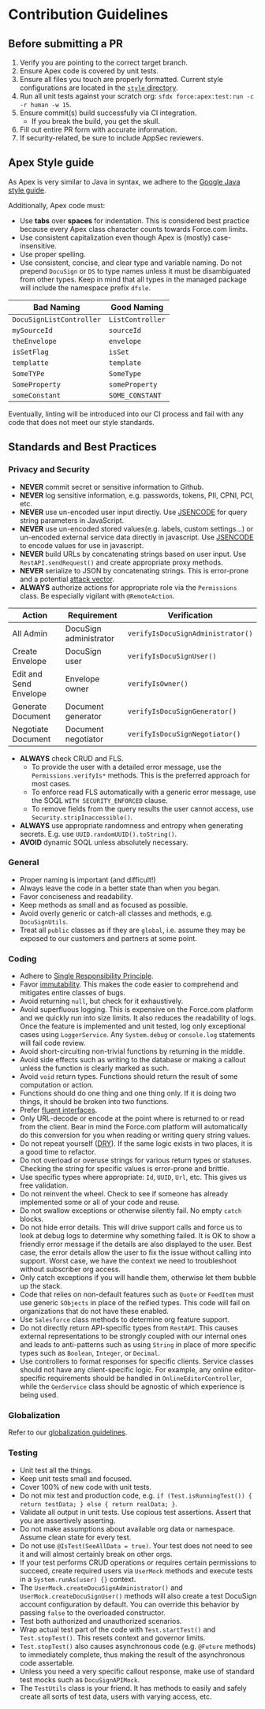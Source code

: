 # Contribution Guidelines

## Before submitting a PR
1. Verify you are pointing to the correct target branch.
2. Ensure Apex code is covered by unit tests.
2. Ensure all files you touch are properly formatted. Current style configurations are located in the [`style` directory](https://github.docusignhq.com/Integrations/Salesforce/tree/master/style).  
3. Run all unit tests against your scratch org: `sfdx force:apex:test:run -c -r human -w 15`.
4. Ensure commit(s) build successfully via CI integration.
    - If you break the build, you get the skull.
5. Fill out entire PR form with accurate information.
6. If security-related, be sure to include AppSec reviewers.

## Apex Style guide
As Apex is very similar to Java in syntax, we adhere to the [Google Java style guide](https://google.github.io/styleguide/javaguide.html).

Additionally, Apex code must:
- Use **tabs** over **spaces** for indentation. This is considered best practice because every Apex class character counts towards Force.com limits.
- Use consistent capitalization even though Apex is (mostly) case-insensitive.
- Use proper spelling.
- Use consistent, concise, and clear type and variable naming. Do not prepend `DocuSign` or `DS` to type names unless it must be disambiguated from other types. Keep in mind that all types in the managed package will include the namespace prefix `dfsle`.

| Bad Naming | Good Naming |
| --- | ---- |
| `DocuSignListController` | `ListController` |
| `mySourceId` | `sourceId` |
| `theEnvelope` | `envelope` |
| `isSetFlag` | `isSet` |
| `templatte` | `template` |
| `SomeTYPe` | `SomeType` |
| `SomeProperty` | `someProperty` |
| `someConstant` | `SOME_CONSTANT` |

Eventually, linting will be introduced into our CI process and fail with any code that does not meet our style standards. 

## Standards and Best Practices

### Privacy and Security
- **NEVER** commit secret or sensitive information to Github.
- **NEVER** log sensitive information, e.g. passwords, tokens, PII, CPNI, PCI, etc.
- **NEVER** use un-encoded user input directly. Use [JSENCODE](https://developer.salesforce.com/page/Secure_Coding_Cross_Site_Scripting#Built_in_Auto_Encoding) for query string parameters in JavaScript.
- **NEVER** use un-encoded stored values(e.g. labels, custom settings...) or un-encoded external service data directly in javascript. Use [JSENCODE](https://developer.salesforce.com/page/Secure_Coding_Cross_Site_Scripting#Built_in_Auto_Encoding) to encode values for use in javascript.
- **NEVER** build URLs by concatenating strings based on user input. Use `RestAPI.sendRequest()` and create appropriate proxy methods. 
- **NEVER** serialize to JSON by concatenating strings. This is error-prone and a potential [attack vector](https://www.owasp.org/index.php/AJAX_Security_Cheat_Sheet#Avoid_building_XML_or_JSON_dynamically).
- **ALWAYS** authorize actions for appropriate role via the `Permissions` class. Be especially vigilant with `@RemoteAction`.

|Action|Requirement|Verification|
|------|----------|-----|
|All Admin|DocuSign administrator|`verifyIsDocuSignAdministrator()`|
|Create Envelope|DocuSign user|`verifyIsDocuSignUser()`|
|Edit and Send Envelope|Envelope owner|`verifyIsOwner()`|
|Generate Document|Document generator|`verifyIsDocuSignGenerator()`|
|Negotiate Document|Document negotiator|`verifyIsDocuSignNegotiator()`|

- **ALWAYS** check CRUD and FLS. 
    - To provide the user with a detailed error message, use the `Permissions.verifyIs*` methods. This is the preferred approach for most cases.
    - To enforce read FLS automatically with a generic error message, use the SOQL `WITH SECURITY_ENFORCED` clause.
    - To remove fields from the query results the user cannot access, use `Security.stripInaccessible()`.
- **ALWAYS** use appropriate randomness and entropy when generating secrets. E.g. use `UUID.randomUUID().toString()`.
- **AVOID** dynamic SOQL unless absolutely necessary.

### General
- Proper naming is important (and difficult!)
- Always leave the code in a better state than when you began.
- Favor conciseness and readability.
- Keep methods as small and as focused as possible.
- Avoid overly generic or catch-all classes and methods, e.g. `DocuSignUtils`.
- Treat all `public` classes as if they are `global`, i.e. assume they may be exposed to our customers and partners at some point.
 
### Coding 
- Adhere to [Single Responsibility Principle](https://en.wikipedia.org/wiki/Single_responsibility_principle).
- Favor [immutability](https://en.wikipedia.org/wiki/Immutable_object). This makes the code easier to comprehend and mitigates entire classes of bugs.
- Avoid returning `null`, but check for it exhaustively.
- Avoid superfluous logging. This is expensive on the Force.com platform and we quickly run into size limits. It also reduces the readability of logs.
Once the feature is implemented and unit tested, log only exceptional cases using `LoggerService`. Any `System.debug` or `console.log` statements will fail code review.
- Avoid short-circuiting non-trivial functions by returning in the middle.
- Avoid side effects such as writing to the database or making a callout unless the function is clearly marked as such.
- Avoid `void` return types. Functions should return the result of some computation or action.
- Functions should do one thing and one thing only. If it is doing two things, it should be broken into two functions.
- Prefer [fluent interfaces](https://en.wikipedia.org/wiki/Fluent_interface).
- Only URL-decode or encode at the point where is returned to or read from the client. Bear in mind the Force.com platform will automatically do this conversion for you when reading or writing query string values.
- Do not repeat yourself ([DRY](https://en.wikipedia.org/wiki/Don't_repeat_yourself)). If the same logic exists in two places, it is a good time to refactor. 
- Do not overload or overuse strings for various return types or statuses. Checking the string for specific values is error-prone and brittle.
- Use specific types where appropriate: `Id`, `UUID`, `Url`, etc. This gives us free validation.
- Do not reinvent the wheel. Check to see if someone has already implemented some or all of your code and reuse.
- Do not swallow exceptions or otherwise silently fail. No empty `catch` blocks.
- Do not hide error details. This will drive support calls and force us to look at debug logs to determine why something failed. It is OK to show a friendly error message if the details are also displayed to the user. Best case, the error details allow the user to fix the issue without calling into support. Worst case, we have the context we need to troubleshoot without subscriber org access.
- Only catch exceptions if you will handle them, otherwise let them bubble up the stack.
- Code that relies on non-default features such as `Quote` or `FeedItem` must use generic `SObjects` in place of the reified types. This code will fail on organizations that do not have these enabled.
- Use `Salesforce` class methods to determine org feature support.
- Do not directly return API-specific types from `RestAPI`. This causes external representations to be strongly coupled with our internal ones and leads to anti-patterns such as using `String` in place of more specific types such as `Boolean`, `Integer`, or `Decimal`.
- Use controllers to format responses for specific clients. Service classes should not have any client-specific logic. For example, any online editor-specific requirements should be handled in `OnlineEditorController`, while the `GenService` class should be agnostic of which experience is being used.

### Globalization
Refer to our [globalization guidelines](doc/globalization.md).

### Testing
- Unit test all the things.
- Keep unit tests small and focused.
- Cover 100% of new code with unit tests.
- Do not mix test and production code, e.g. `if (Test.isRunningTest()) { return testData; } else { return realData; }`.
- Validate all output in unit tests. Use copious test assertions. Assert that you are assertively asserting.
- Do not make assumptions about available org data or namespace. Assume clean state for every test.
- Do not use `@IsTest(SeeAllData = true)`. Your test does not need to see it and will almost certainly break on other orgs. 
- If your test performs CRUD operations or requires certain permissions to succeed, create required users via `UserMock` methods and execute tests in a `System.runAs(user) {}` context.
- The `UserMock.createDocuSignAdministrator()` and `UserMock.createDocuSignUser()` methods will also create a test DocuSign account configuration by default. You can override this behavior by passing `false` to the overloaded constructor.
- Test both authorized and unauthorized scenarios.
- Wrap actual test part of the code with `Test.startTest()` and `Test.stopTest()`. This resets context and governor limits.
- `Test.stopTest()` also causes asynchronous code (e.g. `@Future` methods) to immediately complete, thus making the result of the asynchronous code assertable.
- Unless you need a very specific callout response, make use of standard test mocks such as `DocuSignAPIMock`.
- The `TestUtils` class is your friend. It has methods to easily and safely create all sorts of test data, users with varying access, 
etc.
